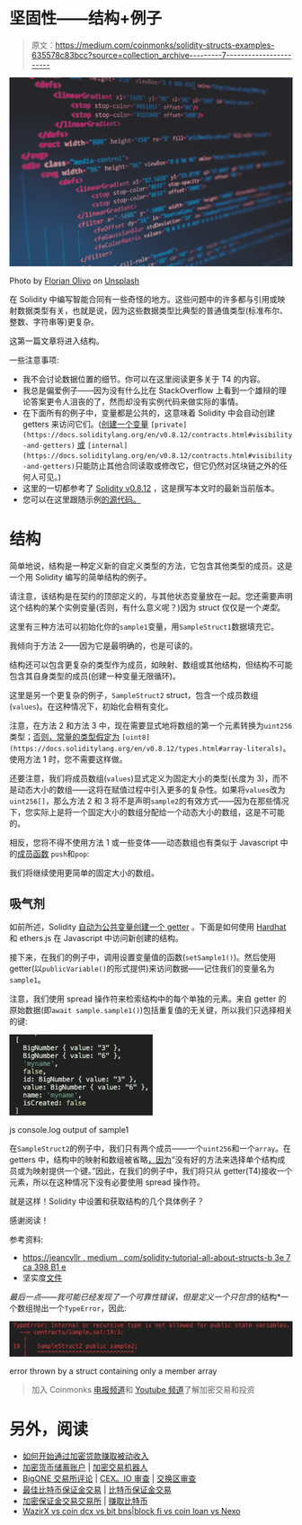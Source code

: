 # 坚固性——结构+例子

> 原文：<https://medium.com/coinmonks/solidity-structs-examples-635578c83bcc?source=collection_archive---------7----------------------->

![](img/dbdf739cd58ee999c14038e9b479ae91.png)

Photo by [Florian Olivo](https://unsplash.com/@florianolv) on [Unsplash](http://Unsplash.com)

在 Solidity 中编写智能合同有一些奇怪的地方。这些问题中的许多都与引用或映射数据类型有关，也就是说，因为这些数据类型比典型的普通值类型(标准布尔、整数、字符串等)更复杂。

这第一篇文章将进入结构。

一些注意事项:

*   我不会讨论数据位置的细节。你可以在这里阅读更多关于 T4 的内容。
*   我总是偏爱例子——因为没有什么比在 StackOverflow 上看到一个雄辩的理论答案更令人沮丧的了，然而却没有实例代码来做实际的事情。
*   在下面所有的例子中，变量都是公共的，这意味着 Solidity 中会自动创建 getters 来访问它们。([创建一个变量](https://docs.soliditylang.org/en/v0.8.12/contracts.html#visibility-and-getters) `[private](https://docs.soliditylang.org/en/v0.8.12/contracts.html#visibility-and-getters)` [或](https://docs.soliditylang.org/en/v0.8.12/contracts.html#visibility-and-getters) `[internal](https://docs.soliditylang.org/en/v0.8.12/contracts.html#visibility-and-getters)`只能防止其他合同读取或修改它，但它仍然对区块链之外的任何人可见。)
*   这里的一切都参考了 [Solidity v0.8.12](https://docs.soliditylang.org/en/v0.8.12/index.html) ，这是撰写本文时的最新当前版本。
*   您可以在这里跟随示例[的源代码。](https://github.com/yan-man/sample-structs)

# 结构

简单地说，结构是一种定义新的自定义类型的方法，它包含其他类型的成员。这是一个用 Solidity 编写的简单结构的例子。

请注意，该结构是在契约的顶部定义的，与其他状态变量放在一起。您还需要声明这个结构的某个实例变量(否则，有什么意义呢？)因为 struct 仅仅是一个*类型*。

这里有三种方法可以初始化你的`sample1`变量，用`SampleStruct1`数据填充它。

我倾向于方法 2——因为它是最明确的，也是可读的。

结构还可以包含更复杂的类型作为成员，如映射、数组或其他结构，但结构不可能包含其自身类型的成员(创建一种变量无限循环)。

这里是另一个更复杂的例子，`SampleStruct2` struct，包含一个成员数组(`values`)。在这种情况下，初始化会稍有变化。

注意，在方法 2 和方法 3 中，现在需要显式地将数组的第一个元素转换为`uint256`类型；[否则，常量的类型假定为](https://docs.soliditylang.org/en/v0.8.12/types.html#array-literals) `[uint8](https://docs.soliditylang.org/en/v0.8.12/types.html#array-literals)`。使用方法 1 时，您不需要这样做。

还要注意，我们将成员数组(`values`)显式定义为固定大小的类型(长度为 3)，而不是动态大小的数组——这将在赋值过程中引入更多的复杂性。如果将`values`改为`uint256[]`，那么方法 2 和 3 将不是声明`sample2`的有效方式——因为在那些情况下，您实际上是将一个固定大小的数组分配给一个动态大小的数组，这是不可能的。

相反，您将不得不使用方法 1 或一些变体——动态数组也有类似于 Javascript 中的[成员函数](https://docs.soliditylang.org/en/v0.8.12/types.html?highlight=dynamic%20array#array-members) `push`和`pop`:

我们将继续使用更简单的固定大小的数组。

## 吸气剂

如前所述，Solidity [自动为公共变量创建一个 getter](https://docs.soliditylang.org/en/v0.8.12/contracts.html?highlight=public#getter-functions) 。下面是如何使用 [Hardhat](https://hardhat.org/) 和 ethers.js 在 Javascript 中访问新创建的结构。

接下来，在我们的例子中，调用设置变量值的函数(`setSample1()`)。然后使用 getter(以`publicVariable()`的形式提供)来访问数据——记住我们的变量名为`sample1`。

注意，我们使用 spread 操作符来检索结构中的每个单独的元素。来自 getter 的原始数据(即`await sample.sample1()`)包括重复值的无关键，所以我们只选择相关的键:

![](img/7ae201aaf7cee183ca99ac4fd8cfa436.png)

js console.log output of sample1

在`SampleStruct2`的例子中，我们只有两个成员——一个`uint256`和一个`array`。在 getters 中，结构中的映射和数组被省略[，因为](https://docs.soliditylang.org/en/v0.8.12/contracts.html?highlight=public#getter-functions)“没有好的方法来选择单个结构成员或为映射提供一个键。”因此，在我们的例子中，我们将只从 getter(T4)接收一个元素，所以在这种情况下没有必要使用 spread 操作符。

就是这样！Solidity 中设置和获取结构的几个具体例子？

感谢阅读！

参考资料:

*   [https://jeancvllr . medium . com/solidity-tutorial-all-about-structs-b 3e 7 ca 398 B1 e](https://jeancvllr.medium.com/solidity-tutorial-all-about-structs-b3e7ca398b1e)
*   坚实度[文件](https://docs.soliditylang.org/en/v0.8.12/index.html)

*最后一点——我可能已经发现了一个可靠性错误，但是定义一个只包含*的结构*一个数组抛出一个`TypeError`，因此:

![](img/39ba3082872bcd2fc67ffd4bcbf7eb6c.png)

error thrown by a struct containing only a member array

> 加入 Coinmonks [电报频道](https://t.me/coincodecap)和 [Youtube 频道](https://www.youtube.com/c/coinmonks/videos)了解加密交易和投资

# 另外，阅读

*   [如何开始通过加密贷款赚取被动收入](https://coincodecap.com/passive-income-crypto-lending)
*   [加密货币储蓄账户](/coinmonks/cryptocurrency-savings-accounts-be3bc0feffbf) | [加密交易机器人](https://coincodecap.com/best-crypto-trading-bots)
*   [BigONE 交易所评论](/coinmonks/bigone-exchange-review-64705d85a1d4) | [CEX。IO 审查](https://coincodecap.com/cex-io-review) | [交换区审查](/coinmonks/swapzone-review-crypto-exchange-data-aggregator-e0ad78e55ed7)
*   [最佳比特币保证金交易](/coinmonks/bitcoin-margin-trading-exchange-bcbfcbf7b8e3) | [比特币保证金交易](https://coincodecap.com/bityard-margin-trading)
*   [加密保证金交易交易所](/coinmonks/crypto-margin-trading-exchanges-428b1f7ad108) | [赚取比特币](/coinmonks/earn-bitcoin-6e8bd3c592d9)
*   [WazirX vs coin dcx vs bit bns](/coinmonks/wazirx-vs-coindcx-vs-bitbns-149f4f19a2f1)|[block fi vs coin loan vs Nexo](/coinmonks/blockfi-vs-coinloan-vs-nexo-cb624635230d)